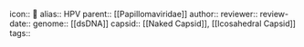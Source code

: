 icon:: 🦠
alias:: HPV
parent:: [[Papillomaviridae]] 
author::
reviewer::
review-date::
genome:: [[dsDNA]]
capsid:: [[Naked Capsid]], [[Icosahedral Capsid]] 
tags::
